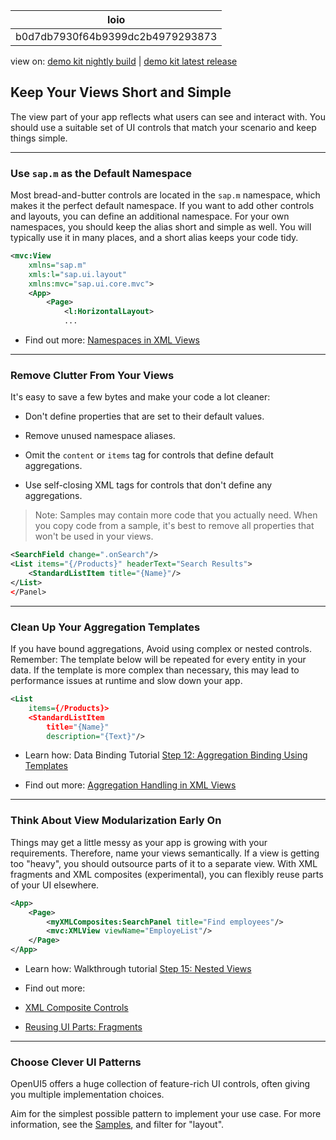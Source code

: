 <!-- loiob0d7db7930f64b9399dc2b4979293873 -->

| loio |
| -----|
| b0d7db7930f64b9399dc2b4979293873 |

<div id="loio">

view on: [demo kit nightly build](https://openui5nightly.hana.ondemand.com/#/topic/b0d7db7930f64b9399dc2b4979293873) | [demo kit latest release](https://openui5.hana.ondemand.com/#/topic/b0d7db7930f64b9399dc2b4979293873)</div>

## Keep Your Views Short and Simple

The view part of your app reflects what users can see and interact with. You should use a suitable set of UI controls that match your scenario and keep things simple.

***

<a name="loiob0d7db7930f64b9399dc2b4979293873__section_fsw_51z_yfb"/>

### Use `sap.m` as the Default Namespace

Most bread-and-butter controls are located in the `sap.m` namespace, which makes it the perfect default namespace. If you want to add other controls and layouts, you can define an additional namespace. For your own namespaces, you should keep the alias short and simple as well. You will typically use it in many places, and a short alias keeps your code tidy.

``` xml
<mvc:View
	xmlns="sap.m"
	xmls:l="sap.ui.layout"
	xmlns:mvc="sap.ui.core.mvc">
	<App>
		<Page>
			<l:HorizontalLayout>
			...
```

-   Find out more: [Namespaces in XML Views](Namespaces_in_XML_Views_2421a2c.md)


***

<a name="loiob0d7db7930f64b9399dc2b4979293873__section_ek2_w1t_zfb"/>

### Remove Clutter From Your Views

It's easy to save a few bytes and make your code a lot cleaner:

-   Don't define properties that are set to their default values.

-   Remove unused namespace aliases.

-   Omit the `content` or `items` tag for controls that define default aggregations.

-   Use self-closing XML tags for controls that don't define any aggregations.


> Note:
> Samples may contain more code that you actually need. When you copy code from a sample, it's best to remove all properties that won't be used in your views.
> 
> 

``` xml
<SearchField change=".onSearch"/>
<List items="{/Products}" headerText="Search Results">
	<StandardListItem title="{Name}"/>
</List>
</Panel>
```

***

<a name="loiob0d7db7930f64b9399dc2b4979293873__section_etr_ght_zfb"/>

### Clean Up Your Aggregation Templates

If you have bound aggregations, Avoid using complex or nested controls. Remember: The template below will be repeated for every entity in your data. If the template is more complex than necessary, this may lead to performance issues at runtime and slow down your app.

``` xml
<List
	items={/Products}>
	<StandardListItem
		title="{Name}"
		description="{Text}"/>
```

-   Learn how: Data Binding Tutorial [Step 12: Aggregation Binding Using Templates](Step_12_Aggregation_Binding_Using_Templates_97830de.md)

-   Find out more: [Aggregation Handling in XML Views](Aggregation_Handling_in_XML_Views_19eabf5.md)


***

<a name="loiob0d7db7930f64b9399dc2b4979293873__section_r4k_bkt_zfb"/>

### Think About View Modularization Early On

Things may get a little messy as your app is growing with your requirements. Therefore, name your views semantically. If a view is getting too "heavy", you should outsource parts of it to a separate view. With XML fragments and XML composites \(experimental\), you can flexibly reuse parts of your UI elsewhere.

``` xml
<App>
	<Page>
		<myXMLComposites:SearchPanel title="Find employees"/>
		<mvc:XMLView viewName="EmployeList"/>
	</Page>
</App>
```

-   Learn how: Walkthrough tutorial [Step 15: Nested Views](Step_15_Nested_Views_df8c9c3.md)

-   Find out more:

-   [XML Composite Controls](XML_Composite_Controls_b83a4dc.md)

-   [Reusing UI Parts: Fragments](Reusing_UI_Parts_Fragments_36a5b13.md)

***

<a name="loiob0d7db7930f64b9399dc2b4979293873__section_dnf_hnt_zfb"/>

### Choose Clever UI Patterns

OpenUI5 offers a huge collection of feature-rich UI controls, often giving you multiple implementation choices.

Aim for the simplest possible pattern to implement your use case. For more information, see the [Samples](https://openui5.hana.ondemand.com/#/controls/), and filter for "layout". 


